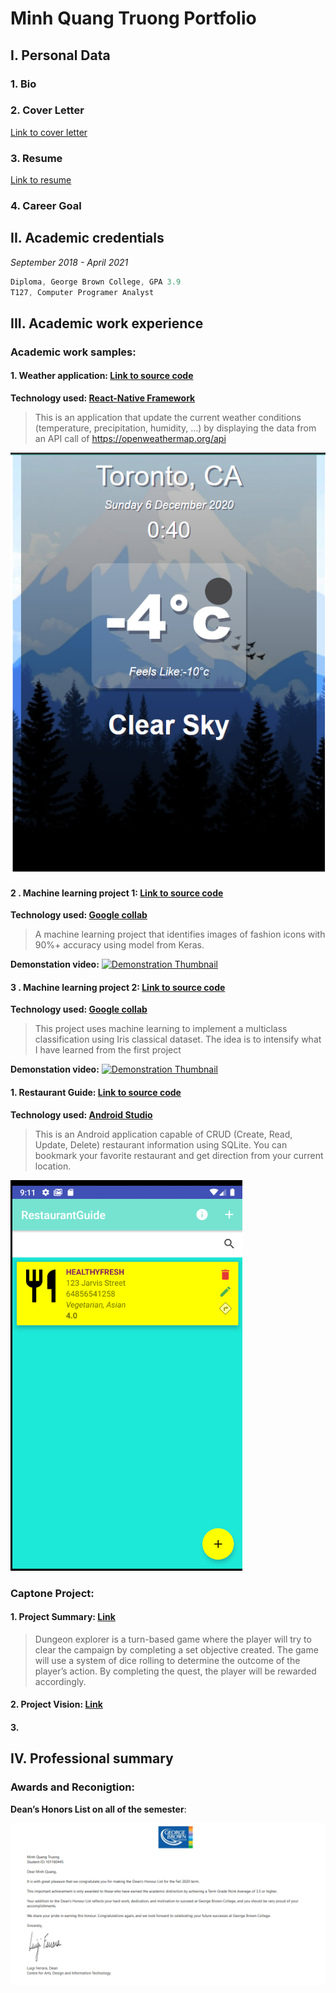 # Minh Quang Truong Portfolio

## I. Personal Data


### 1. Bio

### 2. Cover Letter
[Link to cover letter](https://drive.google.com/file/d/1gy76HUFjp9j5KBldNUAaEybaTmULM8PR/view?usp=sharing)
### 3. Resume
[Link to resume](https://drive.google.com/file/d/1c4OMeSB0WLcc-zvif1cS6mECc-cZL9ZM/view?usp=sharing)

### 4. Career Goal 
## II. Academic credentials
*September 2018 - April 2021*

```javascript
Diploma, George Brown College, GPA 3.9
T127, Computer Programer Analyst
```

## III. Academic work experience
### Academic work samples:
#### 1. Weather application: [Link to source code](https://github.com/minhquangtruong/101160445_comp3123_a2)
**Technology used: [React-Native Framework](https://reactnative.dev/)**
>This is an application that update the current weather conditions (temperature, precipitation, humidity, …) by displaying the data from an API call of  https://openweathermap.org/api

<img src="screenshot/weatherapp.PNG" 
alt="weather application"  />

#### 2 . Machine learning project 1: [Link to source code](https://colab.research.google.com/drive/1YZt6svHcogQsq6lW9OjaLStMCtclsvYA?usp=sharing)
**Technology used: [Google collab](https://colab.research.google.com)**

>A machine learning project that identifies images of fashion icons with 90%+ accuracy using model from Keras.

**Demonstation video:**
<a href="http://www.youtube.com/watch?feature=player_embedded&v=9shEro6sy_k
" target="_blank"><img src="http://img.youtube.com/vi/9shEro6sy_k/0.jpg" 
alt="Demonstration Thumbnail" width="500" height="375"/></a>

#### 3 . Machine learning project 2: [Link to source code](https://colab.research.google.com/drive/1PZlJcb1gijXOl22ZzfcVYm2KPYOa4jkf?usp=sharing)
**Technology used: [Google collab](https://colab.research.google.com)**

>This project uses machine learning to implement a multiclass classification using Iris classical dataset. The idea is to intensify what I have learned from the first project

**Demonstation video:**
<a href="http://www.youtube.com/watch?feature=player_embedded&v=eXkV_b-vmdo
" target="_blank"><img src="http://img.youtube.com/vi/eXkV_b-vmdo/0.jpg" 
alt="Demonstration Thumbnail" width="500" height="375"/></a>

#### 1. Restaurant Guide: [Link to source code](https://github.com/minhquangtruong/101160445_comp3123_a2)
**Technology used: [Android Studio](https://developer.android.com/studio)**
>This is an Android application capable of CRUD (Create, Read, Update, Delete) restaurant information using SQLite. You can bookmark your favorite restaurant and get direction from your current location.

<img src="screenshot/restaurantguide.PNG" 
alt="restaurent application"  />

### Captone Project:
#### 1. Project Summary: [Link]()
>Dungeon explorer is a turn-based game where the player will try to clear the campaign by completing a set objective created. The game will use a system of dice rolling to determine the outcome of the player’s action. By completing the quest, the player will be rewarded accordingly.

#### 2. Project Vision: [Link]()

#### 3.

## IV. Professional summary
### Awards and Reconigtion:
**Dean’s Honors List on all of the semester**:

<img src="screenshot/Dean.PNG" 
alt="restaurent application"  />